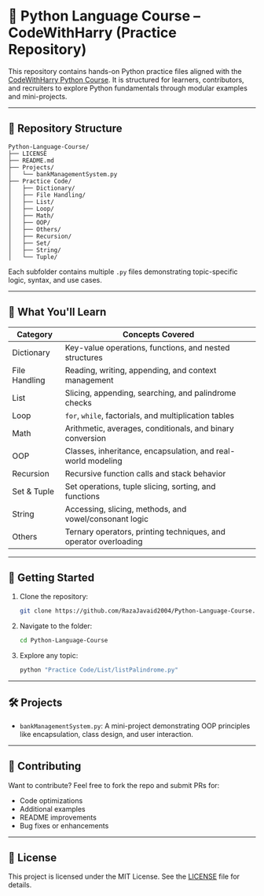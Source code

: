 # 🐍 Python Language Course – CodeWithHarry (Practice Repository)

This repository contains hands-on Python practice files aligned with the [CodeWithHarry Python Course](https://www.youtube.com/@CodeWithHarry). It is structured for learners, contributors, and recruiters to explore Python fundamentals through modular examples and mini-projects.

---

## 📁 Repository Structure

```plaintext
Python-Language-Course/
├── LICENSE
├── README.md
├── Projects/
│   └── bankManagementSystem.py
├── Practice Code/
│   ├── Dictionary/
│   ├── File Handling/
│   ├── List/
│   ├── Loop/
│   ├── Math/
│   ├── OOP/
│   ├── Others/
│   ├── Recursion/
│   ├── Set/
│   ├── String/
│   └── Tuple/
```

Each subfolder contains multiple `.py` files demonstrating topic-specific logic, syntax, and use cases.

---

## 🧠 What You'll Learn

| Category        | Concepts Covered                                                                 |
|----------------|------------------------------------------------------------------------------------|
| Dictionary      | Key-value operations, functions, and nested structures                           |
| File Handling   | Reading, writing, appending, and context management                              |
| List            | Slicing, appending, searching, and palindrome checks                             |
| Loop            | `for`, `while`, factorials, and multiplication tables                            |
| Math            | Arithmetic, averages, conditionals, and binary conversion                        |
| OOP             | Classes, inheritance, encapsulation, and real-world modeling                     |
| Recursion       | Recursive function calls and stack behavior                                      |
| Set & Tuple     | Set operations, tuple slicing, sorting, and functions                            |
| String          | Accessing, slicing, methods, and vowel/consonant logic                           |
| Others          | Ternary operators, printing techniques, and operator overloading                 |

---

## 🚀 Getting Started

1. Clone the repository:
   ```bash
   git clone https://github.com/RazaJavaid2004/Python-Language-Course.git
   ```
2. Navigate to the folder:
   ```bash
   cd Python-Language-Course
   ```
3. Explore any topic:
   ```bash
   python "Practice Code/List/listPalindrome.py"
   ```

---

## 🛠️ Projects

- `bankManagementSystem.py`: A mini-project demonstrating OOP principles like encapsulation, class design, and user interaction.

---

## 🤝 Contributing

Want to contribute? Feel free to fork the repo and submit PRs for:
- Code optimizations
- Additional examples
- README improvements
- Bug fixes or enhancements

---

## 📜 License

This project is licensed under the MIT License. See the [LICENSE](LICENSE) file for details.
